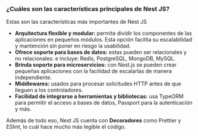 ### ¿Cuáles son las características principales de Nest JS?

Estas son las características más importantes de Nest JS

- **Arquitectura flexible y modular:** permite dividir los componentes de las aplicaciones en pequeños módulos. Esta opción facilita su escalabilidad y mantención sin poner en riesgo la usabilidad.
- **Ofrece soporte para bases de datos:** estas pueden ser relacionales y no relacionales: e incluye: Redis, PostgreSQL, MongoDB, MySQL.
- **Brinda soporte para microservicios:** con Nest.js se pueden crear pequeñas aplicaciones con la facilidad de escalarlas de manera independiente.
- **Middlewares:** usados para procesar solicitudes HTTP antes de que lleguen a los controladores.
- **Facilidad de integrarse a herramientas y bibliotecas:** usa TypeORM para permitir el acceso a bases de datos, Passport para la autenticación y más.

Además de todo eso, Nest JS cuenta con **Decoradores** como Prettier y ESlint, lo cuál hace mucho más legible el código.